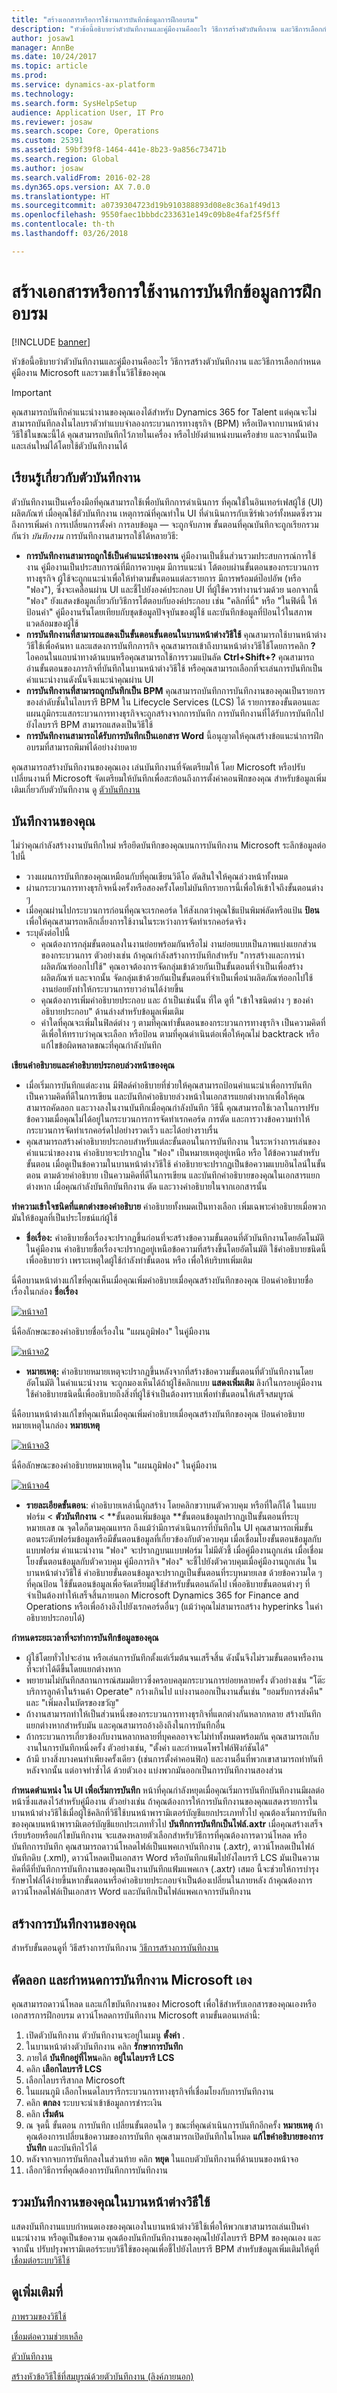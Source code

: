 ```yaml
---
title: "สร้างเอกสารหรือการใช้งานการบันทึกข้อมูลการฝึกอบรม"
description: "หัวข้อนี้อธิบายว่าตัวบันทึกงานและคู่มืองานคืออะไร วิธีการสร้างตัวบันทึกงาน และวิธีการเลือกกำหนดคู่มืองาน Microsoft และรวมเข้าในวิธีใช้ของคุณ"
author: josaw1
manager: AnnBe
ms.date: 10/24/2017
ms.topic: article
ms.prod: 
ms.service: dynamics-ax-platform
ms.technology: 
ms.search.form: SysHelpSetup
audience: Application User, IT Pro
ms.reviewer: josaw
ms.search.scope: Core, Operations
ms.custom: 25391
ms.assetid: 59bf39f8-1464-441e-8b23-9a856c73471b
ms.search.region: Global
ms.author: josaw
ms.search.validFrom: 2016-02-28
ms.dyn365.ops.version: AX 7.0.0
ms.translationtype: HT
ms.sourcegitcommit: a0739304723d19b910388893d08e8c36a1f49d13
ms.openlocfilehash: 9550faec1bbbdc233631e149c09b8e4faf25f5ff
ms.contentlocale: th-th
ms.lasthandoff: 03/26/2018

---
```


# <a name="create-documentation-or-training-using-task-recordings"></a>สร้างเอกสารหรือการใช้งานการบันทึกข้อมูลการฝึกอบรม

[!INCLUDE [banner](../includes/banner.md)]

หัวข้อนี้อธิบายว่าตัวบันทึกงานและคู่มืองานคืออะไร วิธีการสร้างตัวบันทึกงาน และวิธีการเลือกกำหนดคู่มืองาน Microsoft และรวมเข้าในวิธีใช้ของคุณ

> [!IMPORTANT]
> คุณสามารถบันทึกคำแนะนำงานของคุณเองได้สำหรับ Dynamics 365 for Talent แต่คุณจะไม่สามารถบันทึกลงในไลบราตัวทำแบบจำลองกระบวนการทางธุรกิจ (BPM) หรือเปิดจากบานหน้าต่างวิธีใช้ในขณะนี้ได้ คุณสามารถบันทึกไว้ภายในเครื่อง หรือไปยังตำแหน่งบนเครือข่าย และจากนั้นเปิดและเล่นใหม่ได้โดยใช้ตัวบันทึกงานได้ 

<a name="learn-about-task-recorder"></a>เรียนรู้เกี่ยวกับตัวบันทึกงาน
-------------------------

ตัวบันทึกงานเป็นเครื่องมือที่คุณสามารถใช้เพื่อบันทึกการดำเนินการ ที่คุณใช้ในอินเทอร์เฟสผู้ใช้ (UI) ผลิตภัณฑ์ เมื่อคุณใช้ตัวบันทึกงาน เหตุการณ์ที่คุณทำใน UI ที่ดำเนินการกับเซิร์ฟเวอร์ทั้งหมดซึ่งรวมถึงการเพิ่มค่า การเปลี่ยนการตั้งค่า การลบข้อมูล — จะถูกจับภาพ ขั้นตอนที่คุณบันทึกจะถูกเรียกรวมกันว่า *บันทึกงาน* การบันทึกงานสามารถใช้ได้หลายวิธี:

-   **การบันทึกงานสามารถถูกใช้เป็นคำแนะนำของงาน** คู่มืองานเป็นชิ้นส่วนรวมประสบการณ์การใช้งาน คู่มืองานเป็นประสบการณ์ที่มีการควบคุม มีการแนะนำ โต้ตอบผ่านขั้นตอนของกระบวนการทางธุรกิจ ผู้ใช้จะถูกแนะนำเพื่อให้ทำตามขั้นตอนแต่ละรายการ มีการพร้อมต์ป๊อปอัพ (หรือ "ฟอง"), ซึ่งจะเคลื่อนผ่าน UI และชี้ไปยังองค์ประกอบ UI ที่ผู้ใช้ควรทำงานร่วมด้วย นอกจากนี้ "ฟอง" ยังแสดงข้อมูลเกี่ยวกับวิธีการโต้ตอบกับองค์ประกอบ เช่น "คลิกที่นี่" หรือ "ในฟิด์นี้ ให้ป้อนค่า" คู่มืองานรันโดยเทียบกับชุดข้อมูลปัจจุบันของผู้ใช้ และบันทึกข้อมูลที่ป้อนไว้ในสภาพแวดล้อมของผู้ใช้
-   **การบันทึกงานที่สามารถแสดงเป็นขั้นตอนขั้นตอนในบานหน้าต่างวิธีใช้** คุณสามารถใช้บานหน้าต่างวิธีใช้เพื่อค้นหา และแสดงการบันทึกภารกิจ คุณสามารถเข้าถึงบานหน้าต่างวิธีใช้โดยการคลิก **?** ไอคอนในแถบนำทางด้านบนหรือคุณสามารถใช้การรวมแป้นลัด **Ctrl+Shift+?** คุณสามารถอ่านขั้นตอนของภารกิจที่บันทึกในบานหน้าต่างวิธีใช้ หรือคุณสามารถเลือกที่จะเล่นการบันทึกเป็นคำแนะนำงานดังนั้นจึงแนะนำคุณผ่าน UI
-   **การบันทึกงานที่สามารถถูกบันทึกเป็น BPM** คุณสามารถบันทึกการบันทึกงานของคุณเป็นรายการของลำดับชั้นในไลบรารี BPM ใน Lifecycle Services (LCS) ได้ รายการของขั้นตอนและแผนภูมิกระแสกระบวนการทางธุรกิจจะถูกสร้างจากการบันทึก การบันทึกงานที่ได้รับการบันทึกไปยังไลบรารี BPM สามารถแสดงเป็นวิธีใช้
-   **การบันทึกงานสามารถได้รับการบันทึกเป็นเอกสาร Word** นี้อนุญาตให้คุณสร้างข้อแนะนำการฝึกอบรมที่สามารถพิมพ์ได้อย่างง่ายดาย

คุณสามารถสร้างบันทึกงานของคุณเอง เล่นบันทึกงานที่จัดเตรียมให้ โดย Microsoft หรือปรับเปลี่ยนงานที่ Microsoft จัดเตรียมให้บันทึกเพื่อสะท้อนถึงการตั้งค่าคอนฟิกของคุณ สำหรับข้อมูลเพิ่มเติมเกี่ยวกับตัวบันทึกงาน ดู [ตัวบันทึกงาน](task-recorder.md)

## <a name="plan-your-task-recording"></a>บันทึกงานของคุณ
ไม่ว่าคุณกำลังสร้างงานบันทึกใหม่ หรือยึดบันทึกของคุณบนการบันทึกงาน Microsoft ระลึกข้อมูลต่อไปนี้

-   วางแผนการบันทึกของคุณเหมือนกับที่คุณเขียนวิดีโอ ตัดสินใจให้คุณล่วงหน้าทั้งหมด
-   ผ่านกระบวนการทางธุรกิจหนึ่งครั้งหรือสองครั้งโดยไม่บันทึกรายการนี้เพื่อให้เข้าใจถึงขั้นตอนต่าง ๆ
-   เมื่อคุณผ่านไปกระบวนการก่อนที่คุณจะเรกคอร์ด ให้สังเกตว่าคุณใช้แป้นพิมพ์ลัดหรือแป้น **ป้อน** เพื่อให้คุณสามารถหลีกเลี่ยงการใช้งานในระหว่างการจัดทำเรกคอร์ดจริง
-   ระบุดังต่อไปนี้
    -   คุณต้องการกลุ่มขั้นตอนลงในงานย่อยพร้อมกันหรือไม่ งานย่อยแบบเป็นภาพแบ่งแยกส่วนของกระบวนการ ตัวอย่างเช่น ถ้าคุณกำลังสร้างการบันทึกสำหรับ "การสร้างและการนำผลิตภัณฑ์ออกไปใช้" คุณอาจต้องการจัดกลุ่มเข้าด้วยกันเป็นขั้นตอนที่จำเป็นเพื่อสร้างผลิตภัณฑ์ และจากนั้น จัดกลุ่มเข้าด้วยกันเป็นขั้นตอนที่จำเป็นเพื่อนำผลิตภัณฑ์ออกไปใช้ งานย่อยยังทำให้กระบวนการยาวอ่านได้ง่ายขึ้น
    -   คุณต้องการเพิ่มคำอธิบายประกอบ และ ถ้าเป็นเช่นนั้น ที่ใด ดูที่ "เข้าใจชนิดต่าง ๆ ของคำอธิบายประกอบ" ด้านล่างสำหรับข้อมูลเพิ่มเติม
    -   ค่าใดที่คุณจะเพิ่มในฟิลด์ต่าง ๆ ตามที่คุณทำขั้นตอนของกระบวนการทางธุรกิจ เป็นความคิดที่ดีเพื่อให้ทราบว่าคุณจะเลือก หรือป้อน ตามที่คุณดำเนินต่อเพื่อให้คุณไม่ backtrack หรือแก้ไขข้อผิดพลาดขณะที่คุณกำลังบันทึก

**เขียนคำอธิบายและคำอธิบายประกอบล่วงหน้าของคุณ**

-   เมื่อเริ่มการบันทึกแต่ละงาน มีฟิลด์คำอธิบายที่ช่วยให้คุณสามารถป้อนคำแนะนำเพื่อการบันทึก เป็นความคิดที่ดีในการเขียน และบันทึกคำอธิบายล่วงหน้าในเอกสารแยกต่างหากเพื่อให้คุณสามารถคัดลอก และวางลงในงานบันทึกเมื่อคุณกำลังบันทึก วิธีนี้ คุณสามารถใช้เวลาในการปรับข้อความเมื่อคุณไม่ได้อยู่ในกระบวนการการจัดทำเรกคอร์ด การตัด และการวางข้อความทำให้กระบวนการจัดทำเรกคอร์ดไปอย่างรวดเร็ว และได้อย่างราบรื่น
-   คุณสามารถสร้างคำอธิบายประกอบสำหรับแต่ละขั้นตอนในการบันทึกงาน ในระหว่างการเล่นของคำแนะนำของงาน คำอธิบายจะปรากฏใน "ฟอง" เป็นหมายเหตุอยู่เหนือ หรือ ใต้ข้อความสำหรับขั้นตอน เมื่อดูเป็นข้อความในบานหน้าต่างวิธีใช้ คำอธิบายจะปรากฏเป็นข้อความแบบอินไลน์ในขั้นตอน ตามด้วยคำอธิบาย เป็นความคิดที่ดีในการเขียน และบันทึกคำอธิบายของคุณในเอกสารแยกต่างหาก เมื่อคุณกำลังบันทึกบันทึกงาน ตัด และวางคำอธิบายในจากเอกสารนั้น

**ทำความเข้าใจชนิดที่แตกต่างของคำอธิบาย** คำอธิบายทั้งหมดเป็นทางเลือก เพิ่มเฉพาะคำอธิบายเมื่อพวกมันให้ข้อมูลที่เป็นประโยชน์แก่ผู้ใช้

-   **ชื่อเรื่อง:** คำอธิบายชื่อเรื่องจะปรากฏขึ้นก่อนที่จะสร้างข้อความขั้นตอนที่ตัวบันทึกงานโดยอัตโนมัติ ในคู่มืองาน คำอธิบายชื่อเรื่องจะปรากฏอยู่เหนือข้อความที่สร้างขึ้นโดยอัตโนมัติ ใช้คำอธิบายชนิดนี้ เพื่ออธิบายว่า เพราะเหตุใดผู้ใช้กำลังทำขั้นตอน หรือ เพื่อให้บริบทเพิ่มเติม

นี่คือบานหน้าต่างแก้ไขที่คุณเห็นเมื่อคุณเพิ่มคำอธิบายเมื่อคุณสร้างบันทึกของคุณ ป้อนคำอธิบายชื่อเรื่องในกล่อง **ชื่อเรื่อง** 

[![หน้าจอ1](./media/screen1.png)](./media/screen1.png) 

นี่คือลักษณะของคำอธิบายชื่อเรื่องใน "แผนภูมิฟอง" ในคู่มืองาน 

[![หน้าจอ2](./media/screen2.png)](./media/screen2.png)

-   **หมายเหตุ:** คำอธิบายหมายเหตุจะปรากฏขึ้นหลังจากที่สร้างข้อความขั้นตอนที่ตัวบันทึกงานโดยอัตโนมัติ ในคำแนะนำงาน จะถูกมองเห็นได้ถ้าผู้ใช้คลิกแบบ **แสดงเพิ่มเติม** ลิงก์ในกรอบคู่มืองาน ใช้คำอธิบายชนิดนี้เพื่ออธิบายถึงสิ่งที่ผู้ใช้จำเป็นต้องทราบเพื่อทำขั้นตอนให้เสร็จสมบูรณ์

นี่คือบานหน้าต่างแก้ไขที่คุณเห็นเมื่อคุณเพิ่มคำอธิบายเมื่อคุณสร้างบันทึกของคุณ ป้อนคำอธิบายหมายเหตุในกล่อง **หมายเหตุ** 

[![หน้าจอ3](./media/screen3.png)](./media/screen3.png) 

นี่คือลักษณะของคำอธิบายหมายเหตุใน "แผนภูมิฟอง" ในคู่มืองาน

[![หน้าจอ4](./media/screen4.png)](./media/screen4.png)

-   **รายละเอียดขั้นตอน**: คำอธิบายเหล่านี้ถูกสร้าง โดยคลิกขวาบนตัวควบคุม หรือที่ใดก็ได้ ในแบบฟอร์ม &lt; **ตัวบันทึกงาน** &lt; **ขั้นตอนเพิ่มข้อมูล **ขั้นตอนข้อมูลปรากฏเป็นขั้นตอนที่ระบุหมายเลข ณ จุดใดก็ตามคุณแทรก ถึงแม้ว่ามีการดำเนินการที่บันทึกใน UI คุณสามารถเพิ่มขั้นตอนระดับฟอร์มข้อมูลหรือมีขั้นตอนข้อมูลที่เกี่ยวข้องกับตัวควบคุม เมื่อเชื่อมโยงขั้นตอนข้อมูลกับแบบฟอร์ม คำแนะนำงาน "ฟอง" จะปรากฏบนแบบฟอร์ม ไม่มีตัวชี้ เมื่อคู่มืองานถูกเล่น เมื่อเชื่อมโยงขั้นตอนข้อมูลกับตัวควบคุม คู่มือภารกิจ "ฟอง" จะชี้ไปยังตัวควบคุมเมื่อคู่มืองานถูกเล่น ในบานหน้าต่างวิธีใช้ คำอธิบายขั้นตอนข้อมูลจะปรากฏเป็นขั้นตอนที่ระบุหมายเลข ด้วยข้อความใด ๆ ที่คุณป้อน ใช้ขั้นตอนข้อมูลเพื่อจัดเตรียมผู้ใช้สำหรับขั้นตอนถัดไป เพื่ออธิบายขั้นตอนต่างๆ ที่จำเป็นต้องทำให้เสร็จสิ้นภายนอก Microsoft Dynamics 365 for Finance and Operations หรือเพื่ออ้างอิงไปยังเรกคอร์ดอื่นๆ (แม้ว่าคุณไม่สามารถสร้าง hyperinks ในคำอธิบายประกอบได้)

**กำหนดระยะเวลาที่จะทำการบันทึกข้อมูลของคุณ**

-   ผู้ใช้โดยทั่วไปจะอ่าน หรือเล่นการบันทึกตั้งแต่เริ่มต้นจนเสร็จสิ้น ดังนั้นจึงไม่รวมขั้นตอนหรืองานที่จะทำได้ดีขึ้นโดยแยกต่างหาก
-   พยายามไม่บันทึกสถานการณ์สมมติยาวซึ่งครอบคลุมกระบวนการย่อยหลายครั้ง ตัวอย่างเช่น "โต๊ะบริการลูกค้าในร้านค้า Operate" กว้างเกินไป แบ่งงานออกเป็นงานสั้นเช่น "ยอมรับการส่งคืน" และ "เพิ่มลงในบัตรของขวัญ"
-   ถ้างานสามารถทำให้เป็นส่วนหนึ่งของกระบวนการทางธุรกิจที่แตกต่างกันหลากหลาย สร้างบันทึกแยกต่างหากสำหรับมัน และคุณสามารถอ้างอิงถึงในการบันทึกอื่น
-   ถ้ากระบวนการเกี่ยวข้องกับงานหลากหลายที่บุคคลอาจจะไม่ทำทั้งหมดพร้อมกัน คุณสามารถเก็บงานในการบันทึกหนึ่งครั้ง ตัวอย่างเช่น, "ตั้งค่า และกำหนดโพรไฟล์ฟังก์ชันได้"
-   ถ้ามี บางสิ่งบางคนทำเพียงครั้งเดียว (เช่นการตั้งค่าคอนฟิก) และงานอื่นที่พวกเขาสามารถทำทันทีหลังจากนั้น แต่อาจทำซ้ำได้ ด้วยตัวเอง แบ่งพวกมันออกเป็นการบันทึกงานสองส่วน

**กำหนดตำแหน่ง ใน UI เพื่อเริ่มการบันทึก** หน้าที่คุณกำลังหยุดเมื่อคุณเริ่มการบันทึกบันทึกงานมีผลต่อหน้าซึ่งแสดงไว้สำหรับคู่มืองาน ตัวอย่างเช่น ถ้าคุณต้องการให้การบันทึกงานของคุณแสดงรายการในบานหน้าต่างวิธีใช้เมื่อผู้ใช้คลิกที่วิธีใช้บนหน้าพารามิเตอร์บัญชีแยกประเภททั่วไป คุณต้องเริ่มการบันทึกของคุณบนหน้าพารามิเตอร์บัญชีแยกประเภททั่วไป **บันทึกการบันทึกเป็นไฟล์.axtr** เมื่อคุณสร้างเสร็จเรียบร้อยหรือแก้ไขบันทึกงาน จะแสดงหลายตัวเลือกสำหรับวิธีการที่คุณต้องการดาวน์โหลด หรือบันทึกการบันทึก คุณสามารถดาวน์โหลดไฟล์เป็นแพคเกจบันทึกงาน (.axtr), ดาวน์โหลดเป็นไฟล์บันทึกดิบ (.xml), ดาวน์โหลดเป็นเอกสาร Word หรือบันทึกแฟ้มไปยังไลบรารี LCS มันเป็นความคิดที่ดีที่บันทึกการบันทึกงานของคุณเป็นงานบันทึกแฟ้มแพคเกจ (.axtr) เสมอ นี้จะช่วยให้การบำรุงรักษาไฟล์ได้ง่ายขึ้นหากขั้นตอนหรือคำอธิบายประกอบจำเป็นต้องเปลี่ยนในภายหลัง ถ้าคุณต้องการดาวน์โหลดไฟล์เป็นเอกสาร Word และบันทึกเป็นไฟล์แพคเกจการบันทึกงาน

## <a name="create-your-task-recording"></a>สร้างการบันทึกงานของคุณ
สำหรับขั้นตอนดูที่ วิธีสร้างการบันทึกงาน [วิธีการสร้างการบันทึกงาน](task-recorder.md)

## <a name="copy-and-customize-microsofts-task-recordings"></a>คัดลอก และกำหนดการบันทึกงาน Microsoft เอง
คุณสามารถดาวน์โหลด และแก้ไขบันทึกงานของ Microsoft เพื่อใช้สำหรับเอกสารของคุณเองหรือเอกสารการฝึกอบรม ดาวน์โหลดการบันทึกงาน Microsoft ตามขั้นตอนเหล่านี้:

1.  เปิดตัวบันทึกงาน ตัวบันทึกงานจะอยู่ในเมนู **ตั้งค่า** .
2.  ในบานหน้าต่างตัวบันทึกงาน คลิก **รักษาการบันทึก**
3.  ภายใต้ **บันทึกอยู่ที่ไหน**คลิก **อยู่ในไลบรารี LCS**
4.  คลิก **เลือกไลบรารี LCS**
5.  เลือกไลบรารีสากล Microsoft
6.  ในแผนภูมิ เลือกโหนดไลบรารีกระบวนการทางธุรกิจที่เชื่อมโยงกับการบันทึกงาน
7.  คลิก **ตกลง** ระบบจะนำเข้าข้อมูลการชำระเงิน
8.  คลิก **เริ่มต้น**
9.  ณ จุดนี้ ขั้นตอน การบันทึก เปลี่ยนขั้นตอนใด ๆ ขณะที่คุณดำเนินการบันทึกอีกครั้ง **หมายเหตุ** ถ้าคุณต้องการเปลี่ยนข้อความของการบันทึก คุณสามารถเปิดบันทึกในโหมด **แก้ไขคำอธิบายของการบันทึก** และบันทึกไว้ได้
10. หลังจากจบการบันทึกลงในส่วนท้าย คลิก **หยุด** ในแถบตัวบันทึกงานที่ด้านบนของหน้าจอ
11. เลือกวิธีการที่คุณต้องการบันทึกการบันทึกงาน

## <a name="include-your-task-recordings-in-the-help-pane"></a>รวมบันทึกงานของคุณในบานหน้าต่างวิธีใช้
แสดงบันทึกงานแบบกำหนดเองของคุณเองในบานหน้าต่างวิธีใช้เพื่อให้พวกเขาสามารถเล่นเป็นคำแนะนำงาน หรือดูเป็นข้อความ คุณต้องบันทึกบันทึกงานของคุณไปยังไลบรารี BPM ของคุณเอง และจากนั้น ปรับปรุงพารามิเตอร์ระบบวิธีใช้ของคุณเพื่อชี้ไปยังไลบรารี BPM สำหรับข้อมูลเพิ่มเติมให้ดูที่ [เชื่อมต่อระบบวิธีใช้](../../fin-and-ops/get-started/help-connect.md)

<a name="see-also"></a>ดูเพิ่มเติมที่
--------

[ภาพรวมของวิธีใช้](../../fin-and-ops/get-started/help-overview.md)

[เชื่อมต่อความช่วยเหลือ](../../fin-and-ops/get-started/help-connect.md)

[ตัวบันทึกงาน](task-recorder.md)

[สร้างหัวข้อวิธีใช้ที่สมบูรณ์ด้วยตัวบันทึกงาน (ลิงค์ภายนอก)](https://mbspartner.microsoft.com/AX/Videos/970)


